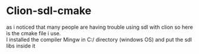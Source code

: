 # Clion-sdl-cmake
as i noticed that many people are having trouble using sdl with clion 
so here is the cmake file i use.<br/> 
I installed the compiler Mingw in C:/ directory (windows OS) and put the sdl libs inside it
